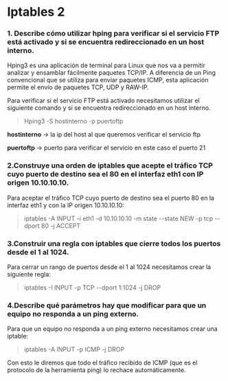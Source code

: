 # Iptables 2

### 1. Describe cómo utilizar hping para verificar si el servicio FTP está activado y si se encuentra redireccionado en un host interno.

Hping3 es una aplicación de terminal para Linux que nos va a permitir analizar y ensamblar fácilmente paquetes TCP/IP. A diferencia de un Ping convencional que se utiliza para enviar paquetes ICMP, esta aplicación permite el envío de paquetes TCP, UDP y RAW-IP.

Para verificar si el servicio FTP está activado necesitamos utilizar el siguiente comando y si se encuentra redireccionado en un host interno.

> Hping3 -S hostinterno -p puertoftp

**hostinterno** → la ip del host al que queremos verificar el servicio ftp

**puertoftp** → puerto para verificar el servicio en este caso el puerto 21


### 2.Construye una orden de iptables que acepte el tráfico TCP cuyo puerto de destino sea el 80 en el interfaz eth1 con IP origen 10.10.10.10.

Para aceptar el tráfico TCP cuyo puerto de destino sea el puerto 80 en la interfaz eth1 y con la IP origen 10.10.10.10:

> iptables -A INPUT -i eth1 -d 10.10.10.10 -m state --state NEW -p tcp --dport 80 -j ACCEPT

### 3.Construir una regla con iptables que cierre todos los puertos desde el 1 al 1024.

Para cerrar un rango de puertos desde el 1 al 1024 necesitamos crear la siguiente regla:

> iptables -I INPUT -p TCP --dport 1:1024 -j DROP


### 4.Describe qué parámetros hay que modificar para que un equipo no responda a un ping externo.

Para que un equipo no responda a un ping externo necesitamos crear una iptable:

> iptables -A INPUT -p ICMP -j DROP

Con esto le diremos que todo el tráfico recibido de ICMP (que es el protocolo de la herramienta ping) lo rechace automáticamente.

